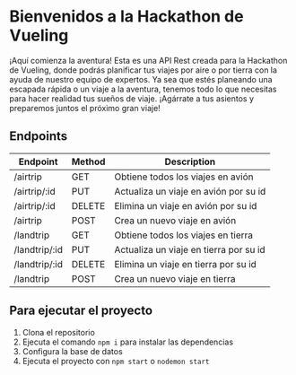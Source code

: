 # Bienvenidos a la Hackathon de Vueling

¡Aquí comienza la aventura! Esta es una API Rest creada para la Hackathon de Vueling, donde podrás planificar tus viajes por aire o por tierra con la ayuda de nuestro equipo de expertos. Ya sea que estés planeando una escapada rápida o un viaje a la aventura, tenemos todo lo que necesitas para hacer realidad tus sueños de viaje. ¡Agárrate a tus asientos y preparemos juntos el próximo gran viaje!

## Endpoints

| Endpoint             | Method | Description                                           |
|----------------------|--------|-------------------------------------------------------|
| /airtrip             | GET    | Obtiene todos los viajes en avión                     |
| /airtrip/:id         | PUT    | Actualiza un viaje en avión por su id                 |
| /airtrip/:id         | DELETE | Elimina un viaje en avión por su id                  |
| /airtrip             | POST   | Crea un nuevo viaje en avión                          |
| /landtrip            | GET    | Obtiene todos los viajes en tierra                    |
| /landtrip/:id        | PUT    | Actualiza un viaje en tierra por su id                |
| /landtrip/:id        | DELETE | Elimina un viaje en tierra por su id                 |
| /landtrip            | POST   | Crea un nuevo viaje en tierra                         |

## Para ejecutar el proyecto

1. Clona el repositorio
2. Ejecuta el comando `npm i` para instalar las dependencias
3. Configura la base de datos
4. Ejecuta el proyecto con `npm start` o `nodemon start`
